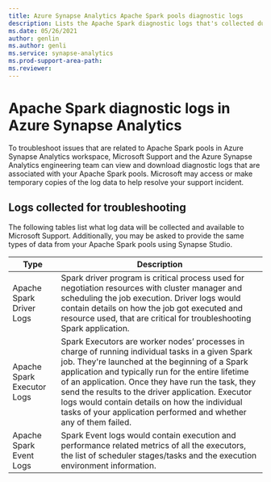 ```yaml
---
title: Azure Synapse Analytics Apache Spark pools diagnostic logs
description: Lists the Apache Spark diagnostic logs that's collected during troubleshooting by Microsoft Support.
ms.date: 05/26/2021
author: genlin
ms.author: genli
ms.service: synapse-analytics
ms.prod-support-area-path: 
ms.reviewer: 
---
```

# Apache Spark diagnostic logs in Azure Synapse Analytics

To troubleshoot issues that are related to Apache Spark pools in Azure Synapse Analytics workspace, Microsoft Support and the Azure Synapse Analytics engineering team can view and download diagnostic logs that are associated with your Apache Spark pools. Microsoft may access or make temporary copies of the log data to help resolve your support incident.

## Logs collected for troubleshooting

The following tables list what log data will be collected and available to Microsoft Support. Additionally, you may be asked to provide the same types of data from your Apache Spark pools using Synapse Studio.

|  Type |  Description |
|---|---|
| Apache Spark Driver Logs  |Spark driver program is critical process used for negotiation resources with cluster manager and scheduling the job execution. Driver logs would contain details on how the job got executed and resource used, that are critical for troubleshooting Spark application.   |
|  Apache Spark Executor Logs |Spark Executors are worker nodes’ processes in charge of running individual tasks in a given Spark job. They're launched at the beginning of a Spark application and typically run for the entire lifetime of an application. Once they have run the task, they send the results to the driver application. Executor logs would contain details on how the individual tasks of your application performed and whether any of them failed.   |
|  Apache Spark Event Logs | Spark Event logs would contain execution and performance related metrics of all the executors, the list of scheduler stages/tasks and the execution environment information. |

